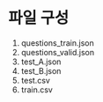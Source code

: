 # 파일 구성
1. questions_train.json
2. questions_valid.json
3. test_A.json
4. test_B.json
5. test.csv
6. train.csv
